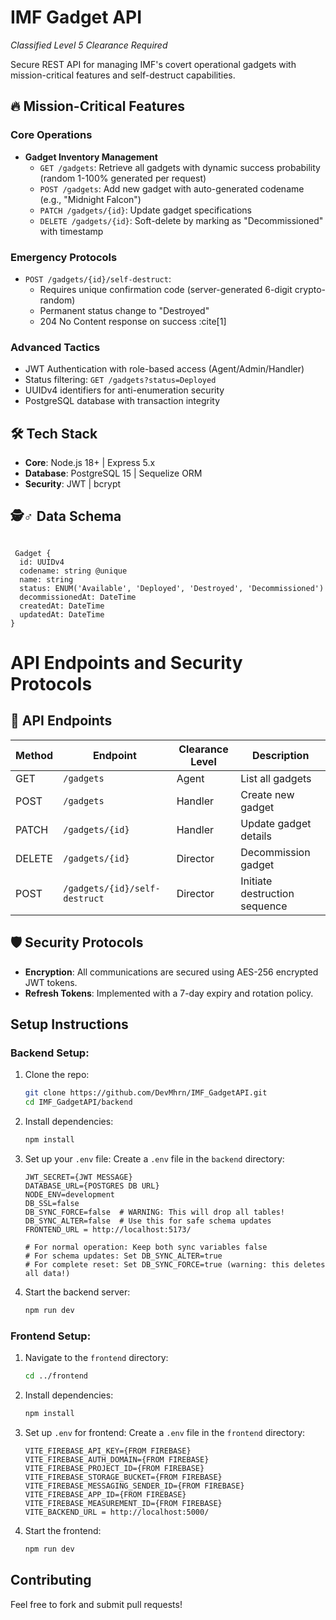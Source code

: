 # IMF Gadget  API 

*Classified Level 5 Clearance Required*

Secure REST API for managing IMF's covert operational gadgets with mission-critical features and self-destruct capabilities.

## 🔥 Mission-Critical Features

### Core Operations
- **Gadget Inventory Management**
  - `GET /gadgets`: Retrieve all gadgets with dynamic success probability (random 1-100% generated per request) 
  - `POST /gadgets`: Add new gadget with auto-generated codename (e.g., "Midnight Falcon") 
  - `PATCH /gadgets/{id}`: Update gadget specifications
  - `DELETE /gadgets/{id}`: Soft-delete by marking as "Decommissioned" with timestamp

### Emergency Protocols
- `POST /gadgets/{id}/self-destruct`: 
  - Requires unique confirmation code (server-generated 6-digit crypto-random)
  - Permanent status change to "Destroyed"
  - 204 No Content response on success :cite[1]

### Advanced Tactics
- JWT Authentication with role-based access (Agent/Admin/Handler)
- Status filtering: `GET /gadgets?status=Deployed`
- UUIDv4 identifiers for anti-enumeration security
- PostgreSQL database with transaction integrity

## 🛠️ Tech Stack
- **Core**: Node.js 18+ | Express 5.x
- **Database**: PostgreSQL 15 | Sequelize ORM
- **Security**: JWT | bcrypt 

## 🕵️♂️ Data Schema
```Node

 Gadget {
  id: UUIDv4
  codename: string @unique
  name: string
  status: ENUM('Available', 'Deployed', 'Destroyed', 'Decommissioned')
  decommissionedAt: DateTime
  createdAt: DateTime
  updatedAt: DateTime
}
```

# API Endpoints and Security Protocols  

## 📡 API Endpoints  

| Method | Endpoint                       | Clearance Level | Description                   |  
|--------|-------------------------------|------------------|-------------------------------|  
| GET    | `/gadgets`                    | Agent            | List all gadgets              |  
| POST   | `/gadgets`                    | Handler          | Create new gadget             |  
| PATCH  | `/gadgets/{id}`               | Handler          | Update gadget details         |  
| DELETE | `/gadgets/{id}`               | Director         | Decommission gadget           |  
| POST   | `/gadgets/{id}/self-destruct` | Director         | Initiate destruction sequence  |  

## 🛡️ Security Protocols  

- **Encryption**: All communications are secured using AES-256 encrypted JWT tokens.  
- **Refresh Tokens**: Implemented with a 7-day expiry and rotation policy.

## Setup Instructions

### Backend Setup:
1. Clone the repo:
    ```bash
    git clone https://github.com/DevMhrn/IMF_GadgetAPI.git
    cd IMF_GadgetAPI/backend
    ```

2. Install dependencies:
    ```bash
    npm install
    ```

3. Set up your `.env` file:
    Create a `.env` file in the `backend` directory:
    ```env
    JWT_SECRET={JWT MESSAGE}
    DATABASE_URL={POSTGRES DB URL}
    NODE_ENV=development
    DB_SSL=false
    DB_SYNC_FORCE=false  # WARNING: This will drop all tables!
    DB_SYNC_ALTER=false  # Use this for safe schema updates
    FRONTEND_URL = http://localhost:5173/
    
    # For normal operation: Keep both sync variables false
    # For schema updates: Set DB_SYNC_ALTER=true
    # For complete reset: Set DB_SYNC_FORCE=true (warning: this deletes all data!)
    ```


4. Start the backend server:
    ```bash
    npm run dev
    ```

### Frontend Setup:
1. Navigate to the `frontend` directory:
    ```bash
    cd ../frontend
    ```

2. Install dependencies:
    ```bash
    npm install
    ```

3. Set up `.env` for frontend:
    Create a `.env` file in the `frontend` directory:
    ```env
    VITE_FIREBASE_API_KEY={FROM FIREBASE}
    VITE_FIREBASE_AUTH_DOMAIN={FROM FIREBASE}
    VITE_FIREBASE_PROJECT_ID={FROM FIREBASE}
    VITE_FIREBASE_STORAGE_BUCKET={FROM FIREBASE}
    VITE_FIREBASE_MESSAGING_SENDER_ID={FROM FIREBASE}
    VITE_FIREBASE_APP_ID={FROM FIREBASE}
    VITE_FIREBASE_MEASUREMENT_ID={FROM FIREBASE}
    VITE_BACKEND_URL = http://localhost:5000/
    ```

4. Start the frontend:
    ```bash
    npm run dev 
    ```

## Contributing
Feel free to fork and submit pull requests!


    




  



